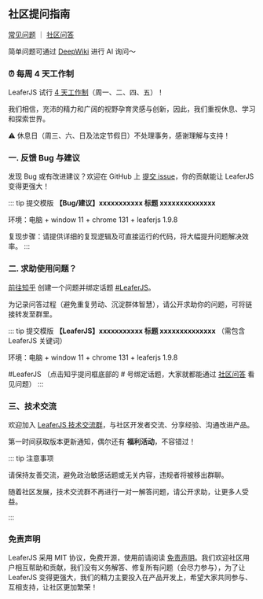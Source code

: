 ## 社区提问指南

[常见问题](/guide/problem/index.md) ｜ [社区问答](https://www.zhihu.com/topic/736459154/unanswered)

简单问题可通过 [DeepWiki](https://deepwiki.com/leaferjs/leafer-ui) 进行 AI 询问～

### ⏰ 每周 4 天工作制

LeaferJS 试行 [4 天工作制](https://www.leaferjs.com/ui/blog/2025-02-06.html)（周一、二、四、五）！

我们相信，充沛的精力和广阔的视野孕育灵感与创新，因此，我们重视休息、学习和探索世界。

⚠️ 休息日（周三、六、日及法定节假日）不处理事务，感谢理解与支持！

### 一. 反馈 Bug 与建议

发现 Bug 或有改进建议？欢迎在 GitHub 上 [提交 issue](https://github.com/leaferjs/leafer-ui/issues)，你的贡献能让 LeaferJS 变得更强大！

::: tip 提交模版
**【Bug/建议】xxxxxxxxxxx 标题 xxxxxxxxxxxxxx**

环境：电脑 + window 11 + chrome 131 + leaferjs 1.9.8

复现步骤：请提供详细的复现逻辑及可直接运行的代码，将大幅提升问题解决效率。
:::

### 二. 求助使用问题？

[前往知乎](https://www.zhihu.com/topic/736459154/unanswered) 创建一个问题并绑定话题 [#LeaferJS](https://www.zhihu.com/topic/736459154/unanswered)。

为记录问答过程（避免重复劳动、沉淀群体智慧），请公开求助你的问题，可将链接转发至群里。

::: tip 提交模版
**【LeaferJS】xxxxxxxxxxx 标题 xxxxxxxxxxxxxx** （需包含 LeaferJS 关键词）

环境：电脑 + window 11 + chrome 131 + leaferjs 1.9.8

#LeaferJS （点击知乎提问框底部的 # 号绑定话题，大家就都能通过 [社区问答](https://www.zhihu.com/topic/736459154/unanswered) 看见问题）
:::

### 三、技术交流

欢迎加入 [LeaferJS 技术交流群](https://leaferjs.com/#contact)，与社区开发者交流、分享经验、沟通改进产品。

第一时间获取版本更新通知，偶尔还有 **福利活动**，不容错过！

::: tip 注意事项

请保持友善交流，避免政治敏感话题或无关内容，违规者将被移出群聊。

随着社区发展，技术交流群不再进行一对一解答问题，请公开求助，让更多人受益。

:::

### 免责声明

LeaferJS 采用 MIT 协议，免费开源，使用前请阅读 [免责声明](/guide/disclaimer.md)。我们欢迎社区用户相互帮助和贡献，我们没有义务解答、修复所有问题（会尽力参与），为了让 LeaferJS 变得更强大，我们的精力主要投入在产品开发上，希望大家共同参与、互相支持，让社区更加繁荣！

<!-- 我和社区管理员们会安排固定的时间查看、回复大家的问题，也可将链接转发到 [LeaferJS 技术交流群](https://leaferjs.com/#contact) 里。多次有效回答问题即视为有意愿成为 LeaferJS 社区管理员，可 [联系我们](https://leaferjs.com/#contact) 进管理群。 -->

<!-- #### 2. 官方支持

由于资源有限，我们优先为 [金牌以上赞助用户](https://www.leaferjs.com/ui/sponsor/#%E8%B5%9E%E5%8A%A9%E7%AD%89%E7%BA%A7) 和社区管理员提供支持（如优先修复 Bug、补充缺失功能）。随着资源增加，我们将招募更多专业人员，并开发系统化的 LeaferJS 场景教程。 -->

<!-- #### 2. 询问 AI （即将上线）

我们计划训练、对接外部 AI 助手，预计 **未来几个月内** 上线，可自动解答 LeaferJS 相关问题。 -->
